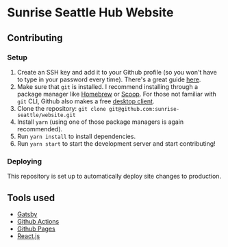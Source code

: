# Sunrise Seattle Hub Website

## Contributing

### Setup

1. Create an SSH key and add it to your Github profile (so you won't have to type in your password every time). There's a great guide [here](https://help.github.com/en/github/authenticating-to-github/generating-a-new-ssh-key-and-adding-it-to-the-ssh-agent).
1. Make sure that `git` is installed. I recommend installing through a package manager like [Homebrew](https://brew.sh/) or [Scoop](https://scoop.sh/). For those not familiar with `git` CLI, Github also makes a free [desktop client](https://desktop.github.com/).
1. Clone the repository: `git clone git@github.com:sunrise-seattle/website.git`
1. Install `yarn` (using one of those package managers is again recommended).
1. Run `yarn install` to install dependencies.
1. Run `yarn start` to start the development server and start contributing!

### Deploying

This repository is set up to automatically deploy site changes to production.

## Tools used

- [Gatsby](https://www.gatsbyjs.org/)
- [Github Actions](https://github.com/features/actions)
- [Github Pages](https://pages.github.com/)
- [React.js](https://reactjs.org/)
